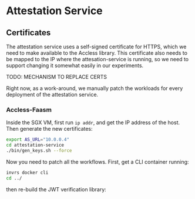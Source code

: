 # Attestation Service

## Certificates

The attestation service uses a self-signed certificate for HTTPS, which we
need to make available to the Accless library. This certificate also needs to
be mapped to the IP where the attesation-service is running, so we need to
support changing it somewhat easily in our experiments.

TODO: MECHANISM TO REPLACE CERTS

Right now, as a work-around, we manually patch the workloads for every
deployment of the attestation service.

### Accless-Faasm

Inside the SGX VM, first run `ip addr`, and get the IP address of the host.
Then generate the new certificates:

```bash
export AS_URL="10.0.0.4"
cd attestation-service
./bin/gen_keys.sh --force
```

Now you need to patch all the workflows. First, get a CLI container running:

```bash
invrs docker cli
cd ../
```

then re-build the JWT verification library:


